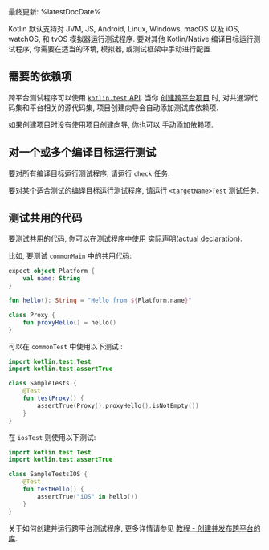 [//]: # (title: 为 Kotlin Multiplatform 运行测试)

最终更新: %latestDocDate%

Kotlin 默认支持对 JVM, JS, Android, Linux, Windows, macOS 以及 iOS, watchOS, 和 tvOS 模拟器运行测试程序.
要对其他 Kotlin/Native 编译目标运行测试程序, 你需要在适当的环境, 模拟器, 或测试框架中手动进行配置.

## 需要的依赖项

跨平台测试程序可以使用 [`kotlin.test` API](https://kotlinlang.org/api/latest/kotlin.test/).
当你 [创建跨平台项目](multiplatform-library.html) 时, 对共通源代码集和平台相关的源代码集, 项目创建向导会自动添加测试库依赖项.

如果创建项目时没有使用项目创建向导, 你也可以 [手动添加依赖项](../gradle/gradle-configure-project.html#set-dependencies-on-test-libraries).

## 对一个或多个编译目标运行测试

要对所有编译目标运行测试程序, 请运行 `check` 任务.

要对某个适合测试的编译目标运行测试程序, 请运行 `<targetName>Test` 测试任务.

## 测试共用的代码

要测试共用的代码, 你可以在测试程序中使用 [实际声明(actual declaration)](multiplatform-connect-to-apis.html).

比如, 要测试 `commonMain` 中的共用代码:

```kotlin
expect object Platform {
    val name: String
}

fun hello(): String = "Hello from ${Platform.name}"

class Proxy {
    fun proxyHello() = hello()
}
```

可以在 `commonTest` 中使用以下测试 :

```kotlin
import kotlin.test.Test
import kotlin.test.assertTrue

class SampleTests {
    @Test
    fun testProxy() {
        assertTrue(Proxy().proxyHello().isNotEmpty())
    }
}
```

在 `iosTest` 则使用以下测试:

```kotlin
import kotlin.test.Test
import kotlin.test.assertTrue

class SampleTestsIOS {
    @Test
    fun testHello() {
        assertTrue("iOS" in hello())
    }
}
```

关于如何创建并运行跨平台测试程序, 更多详情请参见
[教程 - 创建并发布跨平台的库](multiplatform-library.html#test-your-library).
